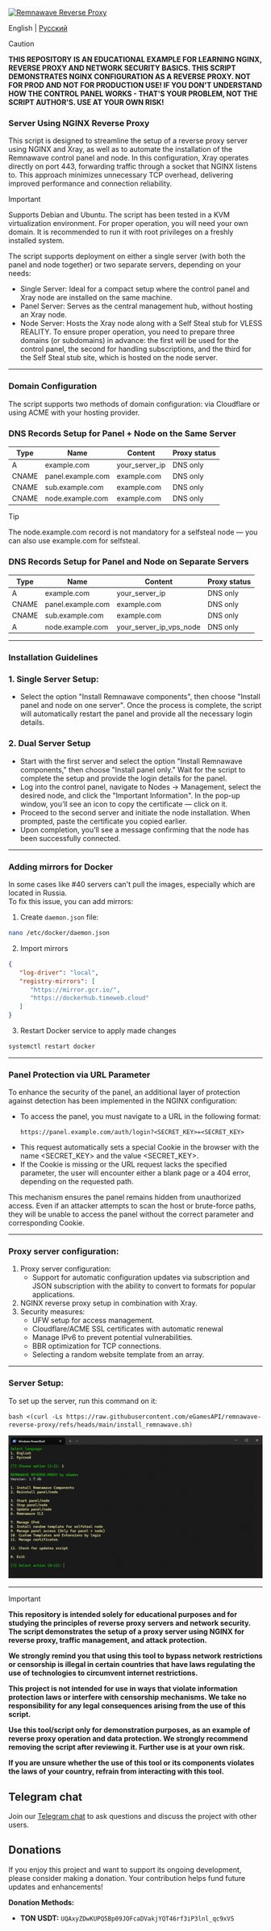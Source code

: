<p aling="center"><a href="https://github.com/eGamesAPI/remnawave-reverse-proxy">
 <picture>
   <source media="(prefers-color-scheme: dark)" srcset="./media/logo.png" />
   <source media="(prefers-color-scheme: light)" srcset="./media/logo-black.png" />
   <img alt="Remnawave Reverse Proxy" src="https://github.com/eGamesAPI/remnawave-reverse-proxy" />
 </picture>
</a></p>

English | [Русский](/README-RU.md)

> [!CAUTION]
> **THIS REPOSITORY IS AN EDUCATIONAL EXAMPLE FOR LEARNING NGINX, REVERSE PROXY AND NETWORK SECURITY BASICS. THIS SCRIPT DEMONSTRATES NGINX CONFIGURATION AS A REVERSE PROXY. NOT FOR PROD AND NOT FOR PRODUCTION USE! IF YOU DON'T UNDERSTAND HOW THE CONTROL PANEL WORKS - THAT'S YOUR PROBLEM, NOT THE SCRIPT AUTHOR'S. USE AT YOUR OWN RISK!**

### Server Using NGINX Reverse Proxy
This script is designed to streamline the setup of a reverse proxy server using NGINX and Xray, as well as to automate the installation of the Remnawave control panel and node. In this configuration, Xray operates directly on port 443, forwarding traffic through a socket that NGINX listens to. This approach minimizes unnecessary TCP overhead, delivering improved performance and connection reliability.
> [!IMPORTANT]
> Supports Debian and Ubuntu. The script has been tested in a KVM virtualization environment. For proper operation, you will need your own domain. It is recommended to run it with root privileges on a freshly installed system.

The script supports deployment on either a single server (with both the panel and node together) or two separate servers, depending on your needs:

- Single Server: Ideal for a compact setup where the control panel and Xray node are installed on the same machine.
- Panel Server: Serves as the central management hub, without hosting an Xray node.
- Node Server: Hosts the Xray node along with a Self Steal stub for VLESS REALITY.
To ensure proper operation, you need to prepare three domains (or subdomains) in advance: the first will be used for the control panel, the second for handling subscriptions, and the third for the Self Steal stub site, which is hosted on the node server.
-----
### Domain Configuration
The script supports two methods of domain configuration: via Cloudflare or using ACME with your hosting provider.

### DNS Records Setup for Panel + Node on the Same Server

| Type  | Name              | Content          | Proxy status  |
| ----- | ----------------- | ---------------- | ------------- |
| A     | example.com       | your_server_ip   | DNS only      |
| CNAME | panel.example.com | example.com      | DNS only      |
| CNAME | sub.example.com   | example.com      | DNS only      |
| CNAME | node.example.com  | example.com      | DNS only      |

> [!TIP]
> The node.example.com record is not mandatory for a selfsteal node — you can also use example.com for selfsteal.

### DNS Records Setup for Panel and Node on Separate Servers

| Type  | Name              | Content                 | Proxy status  |
| ----- | ----------------- | ----------------------- | ------------- |
| A     | example.com       | your_server_ip          | DNS only      |
| CNAME | panel.example.com | example.com             | DNS only      |
| CNAME | sub.example.com   | example.com             | DNS only      |
| A     | node.example.com  | your_server_ip_vps_node | DNS only      |

-----
### Installation Guidelines
### 1. Single Server Setup:
   - Select the option "Install Remnawave components", then choose "Install panel and node on one server". Once the process is complete, the script will automatically restart the panel and provide all the necessary login details.
### 2. Dual Server Setup
   - Start with the first server and select the option "Install Remnawave components," then choose "Install panel only." Wait for the script to complete the setup and provide the login details for the panel.
   - Log into the control panel, navigate to Nodes → Management, select the desired node, and click the "Important Information". In the pop-up window, you’ll see an icon to copy the certificate — click on it.
   - Proceed to the second server and initiate the node installation. When prompted, paste the certificate you copied earlier.
   - Upon completion, you’ll see a message confirming that the node has been successfully connected.
-----

### Adding mirrors for Docker
In some cases like #40 servers can't pull the images, especially which are located in Russia.  
To fix this issue, you can add mirrors:

1. Create `daemon.json` file:

```bash
nano /etc/docker/daemon.json
```

2. Import mirrors

```json
{
   "log-driver": "local",
   "registry-mirrors": [
      "https://mirror.gcr.io/",
      "https://dockerhub.timeweb.cloud"
   ]
}
```

3. Restart Docker service to apply made changes

```bash
systemctl restart docker
```

-----

### Panel Protection via URL Parameter
To enhance the security of the panel, an additional layer of protection against detection has been implemented in the NGINX configuration:
- To access the panel, you must navigate to a URL in the following format:
  ```
  https://panel.example.com/auth/login?<SECRET_KEY>=<SECRET_KEY>
  ```
- This request automatically sets a special Cookie in the browser with the name <SECRET_KEY> and the value <SECRET_KEY>.
- If the Cookie is missing or the URL request lacks the specified parameter, the user will encounter either a blank page or a 404 error, depending on the requested path.

This mechanism ensures the panel remains hidden from unauthorized access. Even if an attacker attempts to scan the host or brute-force paths, they will be unable to access the panel without the correct parameter and corresponding Cookie.

-----
### Proxy server configuration:
1. Proxy server configuration:
   - Support for automatic configuration updates via subscription and JSON subscription with the ability to convert to formats for popular applications.
2. NGINX reverse proxy setup in combination with Xray.
3. Security measures:
   - UFW setup for access management.
   - Cloudflare/ACME SSL certificates with automatic renewal
   - Manage IPv6 to prevent potential vulnerabilities.
   - BBR optimization for TCP connections.
   - Selecting a random website template from an array.
-----
### Server Setup:

To set up the server, run this command on it:

```
bash <(curl -Ls https://raw.githubusercontent.com/eGamesAPI/remnawave-reverse-proxy/refs/heads/main/install_remnawave.sh)
```
<p align="center"><a href="#"><img src="./media/remnawave-reverse-proxy_en.png" alt="Image"></a></p>

-----
> [!IMPORTANT]
> **This repository is intended solely for educational purposes and for studying the principles of reverse proxy servers and network security. The script demonstrates the setup of a proxy server using NGINX for reverse proxy, traffic management, and attack protection.**
>
>**We strongly remind you that using this tool to bypass network restrictions or censorship is illegal in certain countries that have laws regulating the use of technologies to circumvent internet restrictions.**
>
>**This project is not intended for use in ways that violate information protection laws or interfere with censorship mechanisms. We take no responsibility for any legal consequences arising from the use of this script.**
>
>**Use this tool/script only for demonstration purposes, as an example of reverse proxy operation and data protection. We strongly recommend removing the script after reviewing it. Further use is at your own risk.**
>
>**If you are unsure whether the use of this tool or its components violates the laws of your country, refrain from interacting with this tool.**

## Telegram chat

Join our [Telegram chat](https://t.me/remnawave_reverse) to ask questions and discuss the project with other users.

## Donations

If you enjoy this project and want to support its ongoing development, please consider making a donation. Your contribution helps fund future updates and enhancements!

**Donation Methods:**

- **TON USDT:** `UQAxyZDwKUPQ5Bp09JOFcaDVakjYQT46rf3iP3lnl_qc9xVS`
